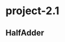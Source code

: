 # project-2.1

## HalfAdder

<img scr="./Screenshot 2024-11-21 134530.png"/>

<img scr="./Screenshot 2024-11-21 142519-1.png"/>